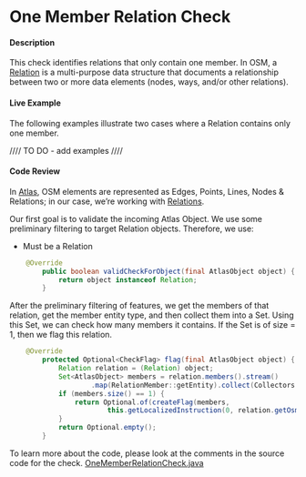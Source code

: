 # One Member Relation Check

#### Description

This check identifies relations that only contain one member. In OSM, a [Relation](https://wiki.openstreetmap.org/wiki/Elements#Relation)
is a multi-purpose data structure that documents a relationship between two or more data elements 
(nodes, ways, and/or other relations).

#### Live Example
The following examples illustrate two cases where a Relation contains only one member.

//// TO DO - add examples ////

#### Code Review

In [Atlas](https://github.com/osmlab/atlas), OSM elements are represented as Edges, Points, Lines, 
Nodes & Relations; in our case, we’re working with [Relations](https://github.com/osmlab/atlas/blob/dev/src/main/java/org/openstreetmap/atlas/geography/atlas/items/Relation.java).

Our first goal is to validate the incoming Atlas Object. We use some preliminary filtering to target
Relation objects. Therefore, we use:
* Must be a Relation

```java
    @Override
        public boolean validCheckForObject(final AtlasObject object) {
            return object instanceof Relation;
        }
```

After the preliminary filtering of features, we get the members of that relation, get the member
entity type, and then collect them into a Set. Using this Set, we can check how many members it contains.
If the Set is of size = 1, then we flag this relation.


```java
    @Override
        protected Optional<CheckFlag> flag(final AtlasObject object) {
            Relation relation = (Relation) object;
            Set<AtlasObject> members = relation.members().stream()
                    .map(RelationMember::getEntity).collect(Collectors.toSet());
            if (members.size() == 1) {
                return Optional.of(createFlag(members,
                        this.getLocalizedInstruction(0, relation.getOsmIdentifier())));
            }
            return Optional.empty();
        }
```


To learn more about the code, please look at the comments in the source code for the check.
[OneMemberRelationCheck.java](../../src/main/java/org/openstreetmap/atlas/checks/validation/relations/OneMemberRelationCheck.java)